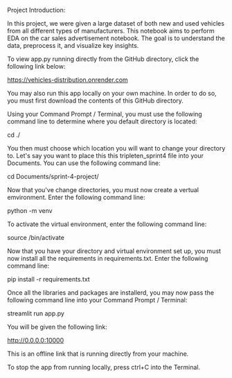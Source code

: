 Project Introduction:

In this project, we were given a large dataset of both new and used vehicles from all different types of manufacturers. This notebook aims to perform EDA on the car sales advertisement notebook. The goal is to understand the data, preprocess it, and visualize key insights.

To view app.py running directly from the GitHub directory, click the following link below:

https://vehicles-distribution.onrender.com

You may also run this app locally on your own machine. In order to do so, you must first download the contents of this GitHub directory.

Using your Command Prompt / Terminal, you must use the following command line to determine where you default directory is located:

cd ./

You then must choose which location you will want to change your directory to. Let's say you want to place this this tripleten_sprint4 file into your Documents. You can use the following command line:

cd Documents/sprint-4-project/

Now that you've change directories, you must now create a vertual emvironment. Enter the following command line:

python<version> -m venv <virtual-environment-name>

To activate the virtual environment, enter the following command line:

source <virtual-environment-name>/bin/activate

Now that you have your directory and virtual environment set up, you must now install all the requirements in requirements.txt. Enter the following command line:

pip install -r requirements.txt

Once all the libraries and packages are installerd, you may now pass the following command line into your Command Prompt / Terminal:

streamlit run app.py 

You will be given the following link:

http://0.0.0.0:10000 

This is an offline link that is running directly from your machine.

To stop the app from running locally, press ctrl+C into the Terminal.

